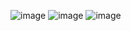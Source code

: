 ![image](https://github.com/shubham-gund/to-do-list/assets/135320012/470f6b93-0822-4951-849e-bdff415f0dba)
![image](https://github.com/shubham-gund/to-do-list/assets/135320012/328aaa8d-4fd5-4cb6-b92d-49b129164c81)
![image](https://github.com/shubham-gund/to-do-list/assets/135320012/e415fb42-e459-4c8b-a56e-59a51a07b21c)
